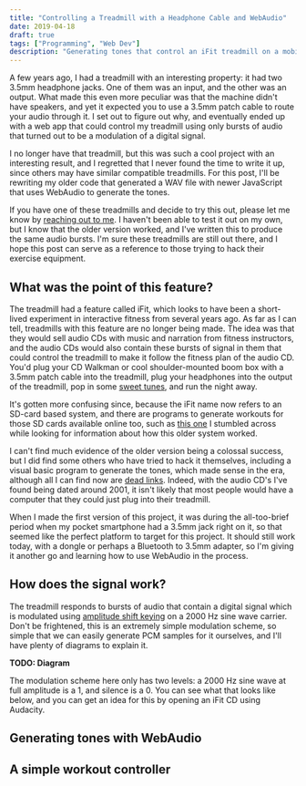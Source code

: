 ```yaml
---
title: "Controlling a Treadmill with a Headphone Cable and WebAudio"
date: 2019-04-18
draft: true
tags: ["Programming", "Web Dev"]
description: "Generating tones that control an iFit treadmill on a mobile device using WebAudio."
---
```


<!-- This article is a draft.  I'm publishing it in my git repository and github in the interest of transparency and so you can observe my thought process if that interests you, but please note that it may have errors, typos, and factual inaccuracies.  I'm still in the process of writing it, and writing the code upon which it relies.  Thanks. -->

<!-- Status: I've ordered an iFit CD on eBay, and I'm waiting for it to arrive.  I have the source code to my older version, based on old forum posts that I can no longer find, but I'd like to go down the rabbit hole once more and observe it from the real thing.  -->

A few years ago, I had a treadmill with an interesting property: it had two 3.5mm headphone jacks.  One of them was an input, and the other was an output.  What made this even more peculiar was that the machine didn't have speakers, and yet it expected you to use a 3.5mm patch cable to route your audio through it.  I set out to figure out why, and eventually ended up with a web app that could control my treadmill using only bursts of audio that turned out to be a modulation of a digital signal.

I no longer have that treadmill, but this was such a cool project with an interesting result, and I regretted that I never found the time to write it up, since others may have similar compatible treadmills.  For this post, I'll be rewriting my older code that generated a WAV file with newer JavaScript that uses WebAudio to generate the tones.  

If you have one of these treadmills and decide to try this out, please let me know by [reaching out to me](/posts/contact).  I haven't been able to test it out on my own, but I know that the older version worked, and I've written this to produce the same audio bursts.  I'm sure these treadmills are still out there, and I hope this post can serve as a reference to those trying to hack their exercise equipment.

## What was the point of this feature?

The treadmill had a feature called iFit, which looks to have been a short-lived experiment in interactive fitness from several years ago.  As far as I can tell, treadmills with this feature are no longer being made.  The idea was that they would sell audio CDs with music and narration from fitness instructors, and the audio CDs would also contain these bursts of signal in them that could control the treadmill to make it follow the fitness plan of the audio CD.  You'd plug your CD Walkman or cool shoulder-mounted boom box with a 3.5mm patch cable into the treadmill, plug your headphones into the output of the treadmill, pop in some [sweet tunes](https://www.amazon.com/Treadmill-Level-iFIT-Compatible-Music-Workout/dp/B00J7477RO), and run the night away.  

It's gotten more confusing since, because the iFit name now refers to an SD-card based system, and there are programs to generate workouts for those SD cards available online too, such as [this one](https://mwganson.freeyellow.com/workoutgensdonline/) I stumbled across while looking for information about how this older system worked.

I can't find much evidence of the older version  being a colossal success, but I did find some others who have tried to hack it themselves, including a visual basic program  to generate the tones, which made sense in the era, although all I can find now are [dead links](https://boards.fool.com/officially-the-ifit-people-say-no-but-someone-18993284.aspx).  Indeed, with the audio CD's I've found being dated around 2001, it isn't likely that most people would have a computer that they could just plug into their treadmill.   

When I made the first version of this project, it was during the all-too-brief period when my pocket smartphone had a 3.5mm jack right on it, so that seemed like the perfect platform to target for this project.  It should still work today, with a dongle or perhaps a Bluetooth to 3.5mm adapter, so I'm giving it another go and learning how to use WebAudio in the process.

## How does the signal work?

The treadmill responds to bursts of audio that contain a digital signal which is modulated using [amplitude shift keying](https://en.wikipedia.org/wiki/Amplitude-shift_keying) on a 2000 Hz sine wave carrier.  Don't be frightened, this is an extremely simple modulation scheme, so simple that we can easily generate PCM samples for it ourselves, and I'll have plenty of diagrams to explain it.  

**TODO: Diagram**

The modulation scheme here only has two levels: a 2000 Hz sine wave at full amplitude is a 1, and silence is a 0.   You can see what that looks like below, and you can get an idea for this by opening an iFit CD using Audacity.  

## Generating tones with WebAudio

## A simple workout controller






